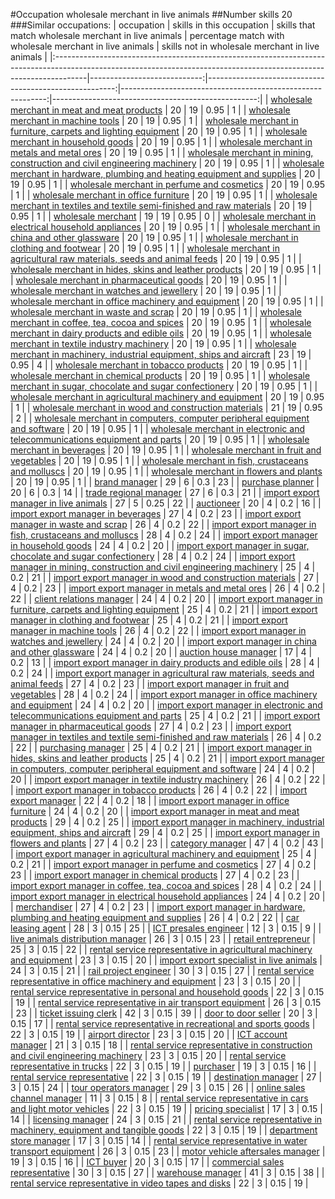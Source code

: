 #Occupation wholesale merchant in live animals
##Number skills 20
###Similar occupations:
| occupation                                                                                                                                                          |   skills in this occupation |   skills that match wholesale merchant in live animals |   percentage match with wholesale merchant in live animals |   skills not in wholesale merchant in live animals |
|:--------------------------------------------------------------------------------------------------------------------------------------------------------------------|----------------------------:|-------------------------------------------------------:|-----------------------------------------------------------:|---------------------------------------------------:|
| [wholesale merchant in meat and meat products](wholesale_merchant_in_meat_and_meat_products.md)                                                                     |                          20 |                                                     19 |                                                       0.95 |                                                  1 |
| [wholesale merchant in machine tools](wholesale_merchant_in_machine_tools.md)                                                                                       |                          20 |                                                     19 |                                                       0.95 |                                                  1 |
| [wholesale merchant in furniture, carpets and lighting equipment](wholesale_merchant_in_furniture,_carpets_and_lighting_equipment.md)                               |                          20 |                                                     19 |                                                       0.95 |                                                  1 |
| [wholesale merchant in household goods](wholesale_merchant_in_household_goods.md)                                                                                   |                          20 |                                                     19 |                                                       0.95 |                                                  1 |
| [wholesale merchant in metals and metal ores](wholesale_merchant_in_metals_and_metal_ores.md)                                                                       |                          20 |                                                     19 |                                                       0.95 |                                                  1 |
| [wholesale merchant in mining, construction and civil engineering machinery](wholesale_merchant_in_mining,_construction_and_civil_engineering_machinery.md)         |                          20 |                                                     19 |                                                       0.95 |                                                  1 |
| [wholesale merchant in hardware, plumbing and heating equipment and supplies](wholesale_merchant_in_hardware,_plumbing_and_heating_equipment_and_supplies.md)       |                          20 |                                                     19 |                                                       0.95 |                                                  1 |
| [wholesale merchant in perfume and cosmetics](wholesale_merchant_in_perfume_and_cosmetics.md)                                                                       |                          20 |                                                     19 |                                                       0.95 |                                                  1 |
| [wholesale merchant in office furniture](wholesale_merchant_in_office_furniture.md)                                                                                 |                          20 |                                                     19 |                                                       0.95 |                                                  1 |
| [wholesale merchant in textiles and textile semi-finished and raw materials](wholesale_merchant_in_textiles_and_textile_semi-finished_and_raw_materials.md)         |                          20 |                                                     19 |                                                       0.95 |                                                  1 |
| [wholesale merchant](wholesale_merchant.md)                                                                                                                         |                          19 |                                                     19 |                                                       0.95 |                                                  0 |
| [wholesale merchant in electrical household appliances](wholesale_merchant_in_electrical_household_appliances.md)                                                   |                          20 |                                                     19 |                                                       0.95 |                                                  1 |
| [wholesale merchant in china and other glassware](wholesale_merchant_in_china_and_other_glassware.md)                                                               |                          20 |                                                     19 |                                                       0.95 |                                                  1 |
| [wholesale merchant in clothing and footwear](wholesale_merchant_in_clothing_and_footwear.md)                                                                       |                          20 |                                                     19 |                                                       0.95 |                                                  1 |
| [wholesale merchant in agricultural raw materials, seeds and animal feeds](wholesale_merchant_in_agricultural_raw_materials,_seeds_and_animal_feeds.md)             |                          20 |                                                     19 |                                                       0.95 |                                                  1 |
| [wholesale merchant in hides, skins and leather products](wholesale_merchant_in_hides,_skins_and_leather_products.md)                                               |                          20 |                                                     19 |                                                       0.95 |                                                  1 |
| [wholesale merchant in pharmaceutical goods](wholesale_merchant_in_pharmaceutical_goods.md)                                                                         |                          20 |                                                     19 |                                                       0.95 |                                                  1 |
| [wholesale merchant in watches and jewellery](wholesale_merchant_in_watches_and_jewellery.md)                                                                       |                          20 |                                                     19 |                                                       0.95 |                                                  1 |
| [wholesale merchant in office machinery and equipment](wholesale_merchant_in_office_machinery_and_equipment.md)                                                     |                          20 |                                                     19 |                                                       0.95 |                                                  1 |
| [wholesale merchant in waste and scrap](wholesale_merchant_in_waste_and_scrap.md)                                                                                   |                          20 |                                                     19 |                                                       0.95 |                                                  1 |
| [wholesale merchant in coffee, tea, cocoa and spices](wholesale_merchant_in_coffee,_tea,_cocoa_and_spices.md)                                                       |                          20 |                                                     19 |                                                       0.95 |                                                  1 |
| [wholesale merchant in dairy products and edible oils](wholesale_merchant_in_dairy_products_and_edible_oils.md)                                                     |                          20 |                                                     19 |                                                       0.95 |                                                  1 |
| [wholesale merchant in textile industry machinery](wholesale_merchant_in_textile_industry_machinery.md)                                                             |                          20 |                                                     19 |                                                       0.95 |                                                  1 |
| [wholesale merchant in machinery, industrial equipment, ships and aircraft](wholesale_merchant_in_machinery,_industrial_equipment,_ships_and_aircraft.md)           |                          23 |                                                     19 |                                                       0.95 |                                                  4 |
| [wholesale merchant in tobacco products](wholesale_merchant_in_tobacco_products.md)                                                                                 |                          20 |                                                     19 |                                                       0.95 |                                                  1 |
| [wholesale merchant in chemical products](wholesale_merchant_in_chemical_products.md)                                                                               |                          20 |                                                     19 |                                                       0.95 |                                                  1 |
| [wholesale merchant in sugar, chocolate and sugar confectionery](wholesale_merchant_in_sugar,_chocolate_and_sugar_confectionery.md)                                 |                          20 |                                                     19 |                                                       0.95 |                                                  1 |
| [wholesale merchant in agricultural machinery and equipment](wholesale_merchant_in_agricultural_machinery_and_equipment.md)                                         |                          20 |                                                     19 |                                                       0.95 |                                                  1 |
| [wholesale merchant in wood and construction materials](wholesale_merchant_in_wood_and_construction_materials.md)                                                   |                          21 |                                                     19 |                                                       0.95 |                                                  2 |
| [wholesale merchant in computers, computer peripheral equipment and software](wholesale_merchant_in_computers,_computer_peripheral_equipment_and_software.md)       |                          20 |                                                     19 |                                                       0.95 |                                                  1 |
| [wholesale merchant in electronic and telecommunications equipment and parts](wholesale_merchant_in_electronic_and_telecommunications_equipment_and_parts.md)       |                          20 |                                                     19 |                                                       0.95 |                                                  1 |
| [wholesale merchant in beverages](wholesale_merchant_in_beverages.md)                                                                                               |                          20 |                                                     19 |                                                       0.95 |                                                  1 |
| [wholesale merchant in fruit and vegetables](wholesale_merchant_in_fruit_and_vegetables.md)                                                                         |                          20 |                                                     19 |                                                       0.95 |                                                  1 |
| [wholesale merchant in fish, crustaceans and molluscs](wholesale_merchant_in_fish,_crustaceans_and_molluscs.md)                                                     |                          20 |                                                     19 |                                                       0.95 |                                                  1 |
| [wholesale merchant in flowers and plants](wholesale_merchant_in_flowers_and_plants.md)                                                                             |                          20 |                                                     19 |                                                       0.95 |                                                  1 |
| [brand manager](brand_manager.md)                                                                                                                                   |                          29 |                                                      6 |                                                       0.3  |                                                 23 |
| [purchase planner](purchase_planner.md)                                                                                                                             |                          20 |                                                      6 |                                                       0.3  |                                                 14 |
| [trade regional manager](trade_regional_manager.md)                                                                                                                 |                          27 |                                                      6 |                                                       0.3  |                                                 21 |
| [import export manager in live animals](import_export_manager_in_live_animals.md)                                                                                   |                          27 |                                                      5 |                                                       0.25 |                                                 22 |
| [auctioneer](auctioneer.md)                                                                                                                                         |                          20 |                                                      4 |                                                       0.2  |                                                 16 |
| [import export manager in beverages](import_export_manager_in_beverages.md)                                                                                         |                          27 |                                                      4 |                                                       0.2  |                                                 23 |
| [import export manager in waste and scrap](import_export_manager_in_waste_and_scrap.md)                                                                             |                          26 |                                                      4 |                                                       0.2  |                                                 22 |
| [import export manager in fish, crustaceans and molluscs](import_export_manager_in_fish,_crustaceans_and_molluscs.md)                                               |                          28 |                                                      4 |                                                       0.2  |                                                 24 |
| [import export manager in household goods](import_export_manager_in_household_goods.md)                                                                             |                          24 |                                                      4 |                                                       0.2  |                                                 20 |
| [import export manager in sugar, chocolate and sugar confectionery](import_export_manager_in_sugar,_chocolate_and_sugar_confectionery.md)                           |                          28 |                                                      4 |                                                       0.2  |                                                 24 |
| [import export manager in mining, construction and civil engineering machinery](import_export_manager_in_mining,_construction_and_civil_engineering_machinery.md)   |                          25 |                                                      4 |                                                       0.2  |                                                 21 |
| [import export manager in wood and construction materials](import_export_manager_in_wood_and_construction_materials.md)                                             |                          27 |                                                      4 |                                                       0.2  |                                                 23 |
| [import export manager in metals and metal ores](import_export_manager_in_metals_and_metal_ores.md)                                                                 |                          26 |                                                      4 |                                                       0.2  |                                                 22 |
| [client relations manager](client_relations_manager.md)                                                                                                             |                          24 |                                                      4 |                                                       0.2  |                                                 20 |
| [import export manager in furniture, carpets and lighting equipment](import_export_manager_in_furniture,_carpets_and_lighting_equipment.md)                         |                          25 |                                                      4 |                                                       0.2  |                                                 21 |
| [import export manager in clothing and footwear](import_export_manager_in_clothing_and_footwear.md)                                                                 |                          25 |                                                      4 |                                                       0.2  |                                                 21 |
| [import export manager in machine tools](import_export_manager_in_machine_tools.md)                                                                                 |                          26 |                                                      4 |                                                       0.2  |                                                 22 |
| [import export manager in watches and jewellery](import_export_manager_in_watches_and_jewellery.md)                                                                 |                          24 |                                                      4 |                                                       0.2  |                                                 20 |
| [import export manager in china and other glassware](import_export_manager_in_china_and_other_glassware.md)                                                         |                          24 |                                                      4 |                                                       0.2  |                                                 20 |
| [auction house manager](auction_house_manager.md)                                                                                                                   |                          17 |                                                      4 |                                                       0.2  |                                                 13 |
| [import export manager in dairy products and edible oils](import_export_manager_in_dairy_products_and_edible_oils.md)                                               |                          28 |                                                      4 |                                                       0.2  |                                                 24 |
| [import export manager in agricultural raw materials, seeds and animal feeds](import_export_manager_in_agricultural_raw_materials,_seeds_and_animal_feeds.md)       |                          27 |                                                      4 |                                                       0.2  |                                                 23 |
| [import export manager in fruit and vegetables](import_export_manager_in_fruit_and_vegetables.md)                                                                   |                          28 |                                                      4 |                                                       0.2  |                                                 24 |
| [import export manager in office machinery and equipment](import_export_manager_in_office_machinery_and_equipment.md)                                               |                          24 |                                                      4 |                                                       0.2  |                                                 20 |
| [import export manager in electronic and telecommunications equipment and parts](import_export_manager_in_electronic_and_telecommunications_equipment_and_parts.md) |                          25 |                                                      4 |                                                       0.2  |                                                 21 |
| [import export manager in pharmaceutical goods](import_export_manager_in_pharmaceutical_goods.md)                                                                   |                          27 |                                                      4 |                                                       0.2  |                                                 23 |
| [import export manager in textiles and textile semi-finished and raw materials](import_export_manager_in_textiles_and_textile_semi-finished_and_raw_materials.md)   |                          26 |                                                      4 |                                                       0.2  |                                                 22 |
| [purchasing manager](purchasing_manager.md)                                                                                                                         |                          25 |                                                      4 |                                                       0.2  |                                                 21 |
| [import export manager in hides, skins and leather products](import_export_manager_in_hides,_skins_and_leather_products.md)                                         |                          25 |                                                      4 |                                                       0.2  |                                                 21 |
| [import export manager in computers, computer peripheral equipment and software](import_export_manager_in_computers,_computer_peripheral_equipment_and_software.md) |                          24 |                                                      4 |                                                       0.2  |                                                 20 |
| [import export manager in textile industry machinery](import_export_manager_in_textile_industry_machinery.md)                                                       |                          26 |                                                      4 |                                                       0.2  |                                                 22 |
| [import export manager in tobacco products](import_export_manager_in_tobacco_products.md)                                                                           |                          26 |                                                      4 |                                                       0.2  |                                                 22 |
| [import export manager](import_export_manager.md)                                                                                                                   |                          22 |                                                      4 |                                                       0.2  |                                                 18 |
| [import export manager in office furniture](import_export_manager_in_office_furniture.md)                                                                           |                          24 |                                                      4 |                                                       0.2  |                                                 20 |
| [import export manager in meat and meat products](import_export_manager_in_meat_and_meat_products.md)                                                               |                          29 |                                                      4 |                                                       0.2  |                                                 25 |
| [import export manager in machinery, industrial equipment, ships and aircraft](import_export_manager_in_machinery,_industrial_equipment,_ships_and_aircraft.md)     |                          29 |                                                      4 |                                                       0.2  |                                                 25 |
| [import export manager in flowers and plants](import_export_manager_in_flowers_and_plants.md)                                                                       |                          27 |                                                      4 |                                                       0.2  |                                                 23 |
| [category manager](category_manager.md)                                                                                                                             |                          47 |                                                      4 |                                                       0.2  |                                                 43 |
| [import export manager in agricultural machinery and equipment](import_export_manager_in_agricultural_machinery_and_equipment.md)                                   |                          25 |                                                      4 |                                                       0.2  |                                                 21 |
| [import export manager in perfume and cosmetics](import_export_manager_in_perfume_and_cosmetics.md)                                                                 |                          27 |                                                      4 |                                                       0.2  |                                                 23 |
| [import export manager in chemical products](import_export_manager_in_chemical_products.md)                                                                         |                          27 |                                                      4 |                                                       0.2  |                                                 23 |
| [import export manager in coffee, tea, cocoa and spices](import_export_manager_in_coffee,_tea,_cocoa_and_spices.md)                                                 |                          28 |                                                      4 |                                                       0.2  |                                                 24 |
| [import export manager in electrical household appliances](import_export_manager_in_electrical_household_appliances.md)                                             |                          24 |                                                      4 |                                                       0.2  |                                                 20 |
| [merchandiser](merchandiser.md)                                                                                                                                     |                          27 |                                                      4 |                                                       0.2  |                                                 23 |
| [import export manager in hardware, plumbing and heating equipment and supplies](import_export_manager_in_hardware,_plumbing_and_heating_equipment_and_supplies.md) |                          26 |                                                      4 |                                                       0.2  |                                                 22 |
| [car leasing agent](car_leasing_agent.md)                                                                                                                           |                          28 |                                                      3 |                                                       0.15 |                                                 25 |
| [ICT presales engineer](ICT_presales_engineer.md)                                                                                                                   |                          12 |                                                      3 |                                                       0.15 |                                                  9 |
| [live animals distribution manager](live_animals_distribution_manager.md)                                                                                           |                          26 |                                                      3 |                                                       0.15 |                                                 23 |
| [retail entrepreneur](retail_entrepreneur.md)                                                                                                                       |                          25 |                                                      3 |                                                       0.15 |                                                 22 |
| [rental service representative in agricultural machinery and equipment](rental_service_representative_in_agricultural_machinery_and_equipment.md)                   |                          23 |                                                      3 |                                                       0.15 |                                                 20 |
| [import export specialist in live animals](import_export_specialist_in_live_animals.md)                                                                             |                          24 |                                                      3 |                                                       0.15 |                                                 21 |
| [rail project engineer](rail_project_engineer.md)                                                                                                                   |                          30 |                                                      3 |                                                       0.15 |                                                 27 |
| [rental service representative in office machinery and equipment](rental_service_representative_in_office_machinery_and_equipment.md)                               |                          23 |                                                      3 |                                                       0.15 |                                                 20 |
| [rental service representative in personal and household goods](rental_service_representative_in_personal_and_household_goods.md)                                   |                          22 |                                                      3 |                                                       0.15 |                                                 19 |
| [rental service representative in air transport equipment](rental_service_representative_in_air_transport_equipment.md)                                             |                          26 |                                                      3 |                                                       0.15 |                                                 23 |
| [ticket issuing clerk](ticket_issuing_clerk.md)                                                                                                                     |                          42 |                                                      3 |                                                       0.15 |                                                 39 |
| [door to door seller](door_to_door_seller.md)                                                                                                                       |                          20 |                                                      3 |                                                       0.15 |                                                 17 |
| [rental service representative in recreational and sports goods](rental_service_representative_in_recreational_and_sports_goods.md)                                 |                          22 |                                                      3 |                                                       0.15 |                                                 19 |
| [airport director](airport_director.md)                                                                                                                             |                          23 |                                                      3 |                                                       0.15 |                                                 20 |
| [ICT account manager](ICT_account_manager.md)                                                                                                                       |                          21 |                                                      3 |                                                       0.15 |                                                 18 |
| [rental service representative in construction and civil engineering machinery](rental_service_representative_in_construction_and_civil_engineering_machinery.md)   |                          23 |                                                      3 |                                                       0.15 |                                                 20 |
| [rental service representative in trucks](rental_service_representative_in_trucks.md)                                                                               |                          22 |                                                      3 |                                                       0.15 |                                                 19 |
| [purchaser](purchaser.md)                                                                                                                                           |                          19 |                                                      3 |                                                       0.15 |                                                 16 |
| [rental service representative](rental_service_representative.md)                                                                                                   |                          22 |                                                      3 |                                                       0.15 |                                                 19 |
| [destination manager](destination_manager.md)                                                                                                                       |                          27 |                                                      3 |                                                       0.15 |                                                 24 |
| [tour operators manager](tour_operators_manager.md)                                                                                                                 |                          29 |                                                      3 |                                                       0.15 |                                                 26 |
| [online sales channel manager](online_sales_channel_manager.md)                                                                                                     |                          11 |                                                      3 |                                                       0.15 |                                                  8 |
| [rental service representative in cars and light motor vehicles](rental_service_representative_in_cars_and_light_motor_vehicles.md)                                 |                          22 |                                                      3 |                                                       0.15 |                                                 19 |
| [pricing specialist](pricing_specialist.md)                                                                                                                         |                          17 |                                                      3 |                                                       0.15 |                                                 14 |
| [licensing manager](licensing_manager.md)                                                                                                                           |                          24 |                                                      3 |                                                       0.15 |                                                 21 |
| [rental service representative in machinery, equipment and tangible goods](rental_service_representative_in_machinery,_equipment_and_tangible_goods.md)             |                          22 |                                                      3 |                                                       0.15 |                                                 19 |
| [department store manager](department_store_manager.md)                                                                                                             |                          17 |                                                      3 |                                                       0.15 |                                                 14 |
| [rental service representative in water transport equipment](rental_service_representative_in_water_transport_equipment.md)                                         |                          26 |                                                      3 |                                                       0.15 |                                                 23 |
| [motor vehicle aftersales manager](motor_vehicle_aftersales_manager.md)                                                                                             |                          19 |                                                      3 |                                                       0.15 |                                                 16 |
| [ICT buyer](ICT_buyer.md)                                                                                                                                           |                          20 |                                                      3 |                                                       0.15 |                                                 17 |
| [commercial sales representative](commercial_sales_representative.md)                                                                                               |                          30 |                                                      3 |                                                       0.15 |                                                 27 |
| [warehouse manager](warehouse_manager.md)                                                                                                                           |                          41 |                                                      3 |                                                       0.15 |                                                 38 |
| [rental service representative in video tapes and disks](rental_service_representative_in_video_tapes_and_disks.md)                                                 |                          22 |                                                      3 |                                                       0.15 |                                                 19 |
